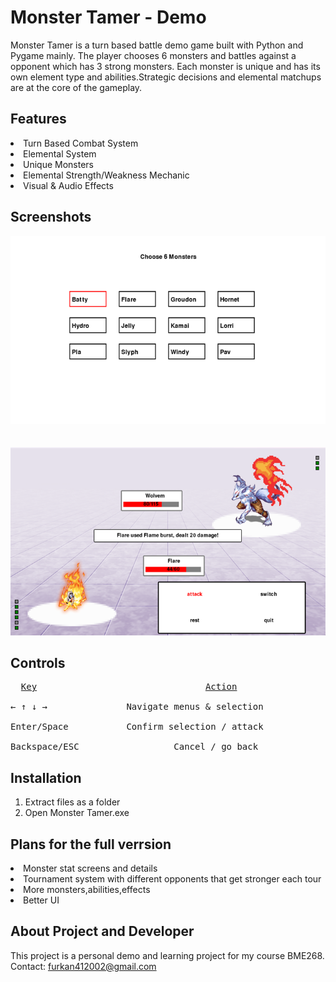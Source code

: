 # **Monster Tamer - Demo**

Monster Tamer is a turn based battle demo game built with Python and Pygame mainly. The player chooses 6 monsters and battles against a opponent which has 3 strong monsters. Each monster is unique and has its own element type and abilities.Strategic decisions and elemental matchups are at the core of the gameplay.

## **Features**

<li>Turn Based Combat System</li>
<li>Elemental System</li>
<li>Unique Monsters</li>
<li>Elemental Strength/Weakness Mechanic</li>
<li>Visual & Audio Effects</li>

## **Screenshots**
![Screenshot](image.png)
<br>
<br>
<br>
![Screenshot](image2.png)

## **Controls**
<pre>
  <ins>Key</ins>                                <ins>Action</ins> <br>
← ↑ ↓ →    	          Navigate menus & selection <br>
Enter/Space	          Confirm selection / attack <br>
Backspace/ESC	               Cancel / go back
</pre>
## **Installation**
1. Extract files as a folder
2. Open Monster Tamer.exe


## **Plans for the full verrsion**
<li>Monster stat screens and details</li>
<li>Tournament system with different opponents that get stronger each tour</li>
<li>More monsters,abilities,effects </li>
<li>Better UI</li>

## **About Project and Developer**

This project is a personal demo and learning project for my course BME268.<br>
Contact: furkan412002@gmail.com

 



